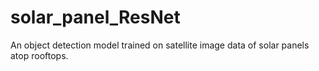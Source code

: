 # solar_panel_ResNet
An object detection model trained on satellite image data of solar panels atop rooftops.
